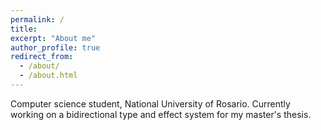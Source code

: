 ```yaml
---
permalink: /
title: 
excerpt: "About me"
author_profile: true
redirect_from: 
  - /about/
  - /about.html
---
```


Computer science student, National University of Rosario. 
Currently working on a bidirectional type and effect system for my master's thesis.